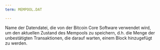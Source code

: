 ```yaml
---
term: MEMPOOL.DAT

---
```

Name der Datendatei, die von der Bitcoin Core Software verwendet wird, um den aktuellen Zustand des Mempools zu speichern, d.h. die Menge der unbestätigten Transaktionen, die darauf warten, einem Block hinzugefügt zu werden.